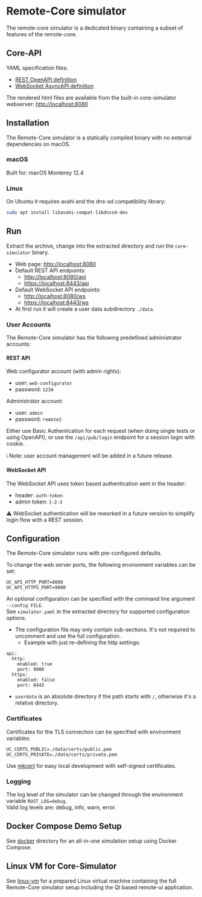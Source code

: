 # Remote-Core simulator

The remote-core simulator is a dedicated binary containing a subset of features of the remote-core.

## Core-API

YAML specification files:

- [REST OpenAPI definition](core-api/rest/openapi.yaml)
- [WebSocket AsyncAPI definition](core-api/websocket/asyncapi.yaml)

The rendered html files are available from the built-in core-simulator webserver: <http://localhost:8080>

## Installation

The Remote-Core simulator is a statically compiled binary with no external dependencies on macOS.  

### macOS

Built for: macOS Monterey 12.4

### Linux

On Ubuntu it requires avahi and the dns-sd compatibility library:
```bash
sudo apt install libavahi-compat-libdnssd-dev
```

## Run

Extract the archive, change into the extracted directory and run the `core-simulator` binary.

- Web page: <http://localhost:8080>
- Default REST API endpoints:
  - <http://localhost:8080/api>
  - <https://localhost:8443/api>
- Default WebSocket API endpoints:
  - <http://localhost:8080/ws>
  - <https://localhost:8443/ws>
- At first run it will create a user data subdirectory `./data`.

### User Accounts

The Remote-Core simulator has the following predefined administrator accounts:

#### REST API

Web configurator account (with admin rights):
- user: `web-configurator`
- password: `1234`

Administrator account:
- user: `admin`
- password: `remote2`

Either use Basic Authentication for each request (when doing single tests or using OpenAPI), or use the `/api/pub/login`
endpoint for a session login with cookie.

ℹ️ Note: user account management will be added in a future release. 

#### WebSocket API

The WebSocket API uses token based authentication sent in the header:

- header: `auth-token`
- admin token: `1-2-3`

⚠️ WebSocket authentication will be reworked in a future version to simplify login flow with a REST session.

## Configuration

The Remote-Core simulator runs with pre-configured defaults.

To change the web server ports, the following environment variables can be set:
```
UC_API_HTTP_PORT=8000
UC_API_HTTPS_PORT=9000
```

An optional configuration can be specified with the command line argument `--config FILE`.  
See `simulator.yaml` in the extracted directory for supported configuration options.

- The configuration file may only contain sub-sections. It's not required to uncomment and use the full configuration.
  - Example with just re-defining the http settings:

```
api:
  http:
    enabled: true
    port: 9000
  https:
    enabled: false
    port: 8443
```
- `userdata` is an absolute directory if the path starts with `/`, otherwise it's a relative directory.

### Certificates

Certificates for the TLS connection can be specified with environment variables:

```
UC_CERTS_PUBLIC=./data/certs/public.pem
UC_CERTS_PRIVATE=./data/certs/private.pem
```

Use [mkcert](https://github.com/FiloSottile/mkcert) for easy local development with self-signed certificates.

### Logging

The log level of the simulator can be changed through the environment variable `RUST_LOG=debug`.  
Valid log levels are: debug, info, warn, error.

## Docker Compose Demo Setup

See [docker](docker) directory for an all-in-one simulation setup using Docker Compose.

## Linux VM for Core-Simulator

See [linux-vm](linux-vm) for a prepared Linux virtual machine containing the full Remote-Core simulator setup including
the Qt based remote-ui application.
